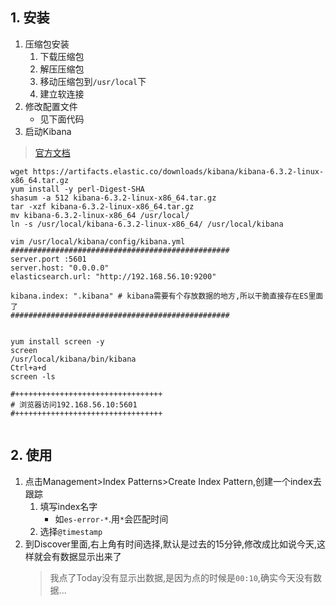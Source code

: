 ## 1. 安装
1. 压缩包安装
    1. 下载压缩包
    2. 解压压缩包
    3. 移动压缩包到`/usr/local`下
    4. 建立软连接
2. 修改配置文件
    + 见下面代码
3. 启动Kibana
> [官方文档](https://www.elastic.co/guide/en/kibana/current/install.html)
```
wget https://artifacts.elastic.co/downloads/kibana/kibana-6.3.2-linux-x86_64.tar.gz
yum install -y perl-Digest-SHA
shasum -a 512 kibana-6.3.2-linux-x86_64.tar.gz
tar -xzf kibana-6.3.2-linux-x86_64.tar.gz
mv kibana-6.3.2-linux-x86_64 /usr/local/
ln -s /usr/local/kibana-6.3.2-linux-x86_64/ /usr/local/kibana

vim /usr/local/kibana/config/kibana.yml
#################################################
server.port :5601
server.host: "0.0.0.0"
elasticsearch.url: "http://192.168.56.10:9200"

kibana.index: ".kibana" # kibana需要有个存放数据的地方,所以干脆直接存在ES里面了
#################################################


yum install screen -y 
screen 
/usr/local/kibana/bin/kibana
Ctrl+a+d
screen -ls

#+++++++++++++++++++++++++++++++++
# 浏览器访问192.168.56.10:5601
#+++++++++++++++++++++++++++++++++


```
## 2. 使用
1. 点击Management>Index Patterns>Create Index Pattern,创建一个index去跟踪
    1. 填写index名字
        + 如`es-error-*`.用`*`会匹配时间
    2. 选择`@timestamp`
2. 到Discover里面,右上角有时间选择,默认是过去的15分钟,修改成比如说今天,这样就会有数据显示出来了
    > 我点了Today没有显示出数据,是因为点的时候是`00:10`,确实今天没有数据...





